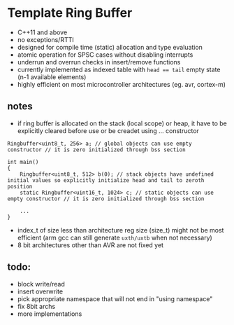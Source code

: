 # Template Ring Buffer

- C++11 and above
- no exceptions/RTTI
- designed for compile time (static) allocation and type evaluation
- atomic operation for SPSC cases without disabling interrupts
- underrun and overrun checks in insert/remove functions
- currently implemented as indexed table with `head == tail` empty state (n-1 available elements)
- highly efficient on most microcontroller architectures (eg. avr, cortex-m)

## notes

- if ring buffer is allocated on the stack (local scope) or heap, it have to be explicitly cleared before use or be creadet using ... constructor

```
Ringbuffer<uint8_t, 256> a; // global objects can use empty constructor // it is zero initialized through bss section

int main()
{
	Ringbuffer<uint8_t, 512> b(0); // stack objects have undefined initial values so explicitly initialize head and tail to zeroth position
	static Ringbuffer<uint16_t, 1024> c; // static objects can use empty constructor // it is zero initialized through bss section
	
	...
}
```

- index_t of size less than architecture reg size (size_t) might not be most efficient (arm gcc can still generate `uxth/uxtb` when not necessary)
- 8 bit architectures other than AVR are not fixed yet

## todo:
- block write/read
- insert overwrite
- pick appropriate namespace that will not end in "using namespace"
- fix 8bit archs
- more implementations